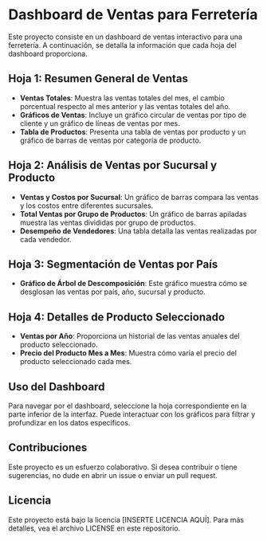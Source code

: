 # Dashboard de Ventas para Ferretería

Este proyecto consiste en un dashboard de ventas interactivo para una ferretería. A continuación, se detalla la información que cada hoja del dashboard proporciona.

## Hoja 1: Resumen General de Ventas

- **Ventas Totales**: Muestra las ventas totales del mes, el cambio porcentual respecto al mes anterior y las ventas totales del año.
- **Gráficos de Ventas**: Incluye un gráfico circular de ventas por tipo de cliente y un gráfico de líneas de ventas por mes.
- **Tabla de Productos**: Presenta una tabla de ventas por producto y un gráfico de barras de ventas por categoría de producto.

## Hoja 2: Análisis de Ventas por Sucursal y Producto

- **Ventas y Costos por Sucursal**: Un gráfico de barras compara las ventas y los costos entre diferentes sucursales.
- **Total Ventas por Grupo de Productos**: Un gráfico de barras apiladas muestra las ventas divididas por grupo de productos.
- **Desempeño de Vendedores**: Una tabla detalla las ventas realizadas por cada vendedor.

## Hoja 3: Segmentación de Ventas por País

- **Gráfico de Árbol de Descomposición**: Este gráfico muestra cómo se desglosan las ventas por país, año, sucursal y producto.

## Hoja 4: Detalles de Producto Seleccionado

- **Ventas por Año**: Proporciona un historial de las ventas anuales del producto seleccionado.
- **Precio del Producto Mes a Mes**: Muestra cómo varía el precio del producto seleccionado cada mes.

## Uso del Dashboard

Para navegar por el dashboard, seleccione la hoja correspondiente en la parte inferior de la interfaz. Puede interactuar con los gráficos para filtrar y profundizar en los datos específicos.

## Contribuciones

Este proyecto es un esfuerzo colaborativo. Si desea contribuir o tiene sugerencias, no dude en abrir un issue o enviar un pull request.

## Licencia

Este proyecto está bajo la licencia [INSERTE LICENCIA AQUÍ]. Para más detalles, vea el archivo LICENSE en este repositorio.
